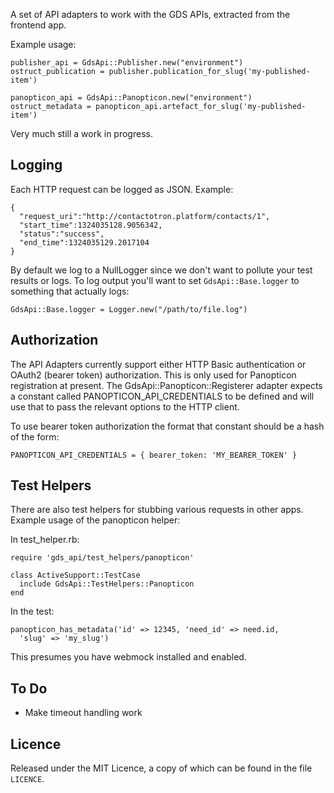 A set of API adapters to work with the GDS APIs, extracted from the frontend
app.

Example usage:

    publisher_api = GdsApi::Publisher.new("environment")
    ostruct_publication = publisher.publication_for_slug('my-published-item')

    panopticon_api = GdsApi::Panopticon.new("environment")
    ostruct_metadata = panopticon_api.artefact_for_slug('my-published-item')

Very much still a work in progress.

## Logging

Each HTTP request can be logged as JSON. Example:

    {
      "request_uri":"http://contactotron.platform/contacts/1",
      "start_time":1324035128.9056342,
      "status":"success",
      "end_time":1324035129.2017104
    }


By default we log to a NullLogger since we don't want to pollute your test
results or logs. To log output you'll want to set `GdsApi::Base.logger` to
something that actually logs:

    GdsApi::Base.logger = Logger.new("/path/to/file.log")

## Authorization

The API Adapters currently support either HTTP Basic authentication or OAuth2
(bearer token) authorization. This is only used for Panopticon registration at
present. The GdsApi::Panopticon::Registerer adapter expects a constant called
PANOPTICON_API_CREDENTIALS to be defined and will use that to pass the relevant
options to the HTTP client.

To use bearer token authorization the format that constant should be a hash of
the form:

    PANOPTICON_API_CREDENTIALS = { bearer_token: 'MY_BEARER_TOKEN' }


## Test Helpers

There are also test helpers for stubbing various requests in other apps.
Example usage of the panopticon helper:

In test_helper.rb:

    require 'gds_api/test_helpers/panopticon'

    class ActiveSupport::TestCase
      include GdsApi::TestHelpers::Panopticon
    end

In the test:

    panopticon_has_metadata('id' => 12345, 'need_id' => need.id,
      'slug' => 'my_slug')

This presumes you have webmock installed and enabled.

## To Do

* Make timeout handling work

## Licence

Released under the MIT Licence, a copy of which can be found in the file
`LICENCE`.
